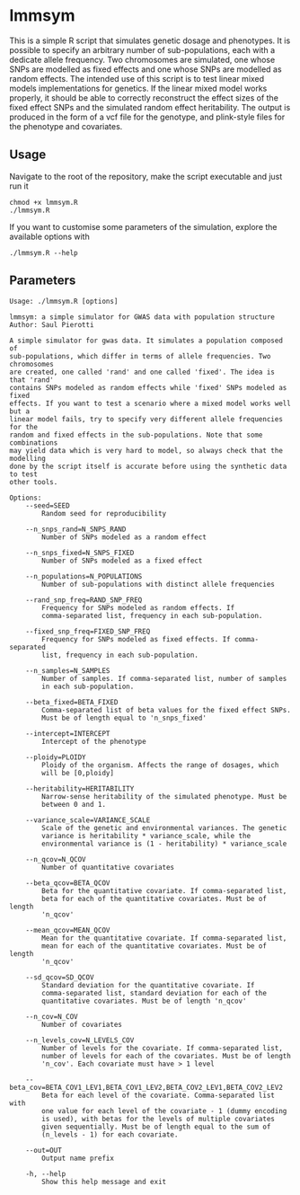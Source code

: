 # lmmsym

This is a simple R script that simulates genetic dosage and phenotypes. It is possible to specify an arbitrary number of sub-populations, each with a dedicate allele frequency.
Two chromosomes are simulated, one whose SNPs are modelled as fixed effects and one whose SNPs are modelled as random effects.
The intended use of this script is to test linear mixed models implementations for genetics.
If the linear mixed model works properly, it should be able to correctly reconstruct the effect sizes of the fixed effect SNPs and the simulated random effect heritability.
The output is produced in the form of a vcf file for the genotype, and plink-style files for the phenotype and covariates.

## Usage

Navigate to the root of the repository, make the script executable and just run it

```
chmod +x lmmsym.R
./lmmsym.R
```

If you want to customise some parameters of the simulation, explore the available options with

```
./lmmsym.R --help
```

## Parameters

```
Usage: ./lmmsym.R [options]

lmmsym: a simple simulator for GWAS data with population structure
Author: Saul Pierotti

A simple simulator for gwas data. It simulates a population composed of
sub-populations, which differ in terms of allele frequencies. Two chromosomes
are created, one called 'rand' and one called 'fixed'. The idea is that 'rand'
contains SNPs modeled as random effects while 'fixed' SNPs modeled as fixed
effects. If you want to test a scenario where a mixed model works well but a
linear model fails, try to specify very different allele frequencies for the
random and fixed effects in the sub-populations. Note that some combinations
may yield data which is very hard to model, so always check that the modelling
done by the script itself is accurate before using the synthetic data to test
other tools.

Options:
	--seed=SEED
		Random seed for reproducibility

	--n_snps_rand=N_SNPS_RAND
		Number of SNPs modeled as a random effect

	--n_snps_fixed=N_SNPS_FIXED
		Number of SNPs modeled as a fixed effect

	--n_populations=N_POPULATIONS
		Number of sub-populations with distinct allele frequencies

	--rand_snp_freq=RAND_SNP_FREQ
		Frequency for SNPs modeled as random effects. If
		comma-separated list, frequency in each sub-population.

	--fixed_snp_freq=FIXED_SNP_FREQ
		Frequency for SNPs modeled as fixed effects. If comma-separated
		list, frequency in each sub-population.

	--n_samples=N_SAMPLES
		Number of samples. If comma-separated list, number of samples
		in each sub-population.

	--beta_fixed=BETA_FIXED
		Comma-separated list of beta values for the fixed effect SNPs.
		Must be of length equal to 'n_snps_fixed'

	--intercept=INTERCEPT
		Intercept of the phenotype

	--ploidy=PLOIDY
		Ploidy of the organism. Affects the range of dosages, which
		will be [0,ploidy]

	--heritability=HERITABILITY
		Narrow-sense heritability of the simulated phenotype. Must be
		between 0 and 1.

	--variance_scale=VARIANCE_SCALE
		Scale of the genetic and environmental variances. The genetic
		variance is heritability * variance_scale, while the
		environmental variance is (1 - heritability) * variance_scale

	--n_qcov=N_QCOV
		Number of quantitative covariates

	--beta_qcov=BETA_QCOV
		Beta for the quantitative covariate. If comma-separated list,
		beta for each of the quantitative covariates. Must be of length
		'n_qcov'

	--mean_qcov=MEAN_QCOV
		Mean for the quantitative covariate. If comma-separated list,
		mean for each of the quantitative covariates. Must be of length
		'n_qcov'

	--sd_qcov=SD_QCOV
		Standard deviation for the quantitative covariate. If
		comma-separated list, standard deviation for each of the
		quantitative covariates. Must be of length 'n_qcov'

	--n_cov=N_COV
		Number of covariates

	--n_levels_cov=N_LEVELS_COV
		Number of levels for the covariate. If comma-separated list,
		number of levels for each of the covariates. Must be of length
		'n_cov'. Each covariate must have > 1 level

	--beta_cov=BETA_COV1_LEV1,BETA_COV1_LEV2,BETA_COV2_LEV1,BETA_COV2_LEV2
		Beta for each level of the covariate. Comma-separated list with
		one value for each level of the covariate - 1 (dummy encoding
		is used), with betas for the levels of multiple covariates
		given sequentially. Must be of length equal to the sum of
		(n_levels - 1) for each covariate.

	--out=OUT
		Output name prefix

	-h, --help
		Show this help message and exit
```
